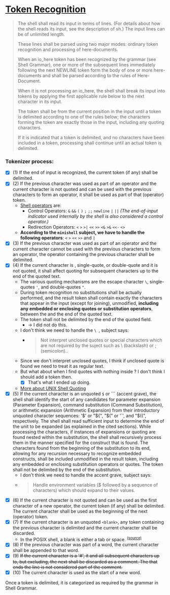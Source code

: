# [Token Recognition](https://pubs.opengroup.org/onlinepubs/9699919799/utilities/V3_chap02.html#tag_18_03)

> The shell shall read its input in terms of lines. (For details about how the shell reads its input, see the description of sh.) The input lines can be of unlimited length.
>
> These lines shall be parsed using two major modes: ordinary token recognition and processing of here-documents.
>
> When an io_here token has been recognized by the grammar (see Shell Grammar), one or more of the subsequent lines immediately following the next NEWLINE token form the body of one or more here-documents and shall be parsed according to the rules of Here-Document.
>
> When it is not processing an io_here, the shell shall break its input into tokens by applying the first applicable rule below to the next character in its input.
>
> The token shall be from the current position in the input until a token is delimited according to one of the rules below; the characters forming the token are exactly those in the input, including any quoting characters.
>
> If it is indicated that a token is delimited, and no characters have been included in a token, processing shall continue until an actual token is delimited.

### Tokenizer process:

- [x] (1) If the end of input is recognized, the current token (if any) shall be delimited.
- [x] (2) If the previous character was used as part of an operator and the current character is not quoted and can be used with the previous characters to form an operator, it shall be used as part of that (operator) token.
    - [Shell operators](https://pubs.opengroup.org/onlinepubs/9699919799/basedefs/V1_chap03.html#tag_03_260) are:
        - Control Operators: `&` `&&` `(` `)` `;` `;;` `newline` `|` `||` _(The end-of-input indicator used internally by the shell is also considered a control operator.)_
        - Redirection Operators: `<` `>` `>|` `<<` `>>` `<&` `>&` `<<-` `<>`
    - **According to the `minishell` subject, we have to handle the following operators**: `<` `>` `<<` `>>` and `|`
- [x] (3) If the previous character was used as part of an operator and the current character cannot be used with the previous characters to form an operator, the operator containing the previous character shall be delimited.
- [x] (4) If the current character is <backslash>, single-quote, or double-quote and it is not quoted, it shall affect quoting for subsequent characters up to the end of the quoted text.
    - The various quoting mechanisms are the escape character ` \ `, single-quotes `'`, and double-quotes `"`.
    - During token recognition no substitutions shall be actually performed, and the result token shall contain exactly the characters that appear in the input (except for <newline> joining), unmodified, **including any embedded or enclosing quotes or substitution operators**, between the <quotation-mark> and the end of the quoted text.
    - The token shall not be delimited by the end of the quoted field.
      - -> I did not do this.
    - I don't think we need to handle the `\ `, subject says:
      - > Not interpret unclosed quotes or special characters which are not required by the suject such as \ (backslash) or ; (semicolon)..
    - Since we don't interpret unclosed quotes, I think if unclosed quote is found we need to treat it as regular text.
    - But what about when I find quotes with nothing inside ? I don't think I should add a token then.
      - [x] That's what I ended up doing.
    - [More about UNIX Shell Quoting](https://rg1-teaching.mpi-inf.mpg.de/unixffb-ss98/quoting-guide.html)
- [x] (5) If the current character is an unquoted `$` or ``` (accent grave), the shell shall identify the start of any candidates for parameter expansion (Parameter Expansion), command substitution (Command Substitution), or arithmetic expansion (Arithmetic Expansion) from their introductory unquoted character sequences: '$' or "${", "$(" or '`', and "$((", respectively. The shell shall read sufficient input to determine the end of the unit to be expanded (as explained in the cited sections). While processing the characters, if instances of expansions or quoting are found nested within the substitution, the shell shall recursively process them in the manner specified for the construct that is found. The characters found from the beginning of the substitution to its end, allowing for any recursion necessary to recognize embedded constructs, shall be included unmodified in the result token, including any embedded or enclosing substitution operators or quotes. The token shall not be delimited by the end of the substitution.
    - I don't think we need to handle the accent grave, subject says:
    - > Handle environment variables ($ followed by a sequence of characters) which should expand to their values.
- [x] (6) If the current character is not quoted and can be used as the first character of a new operator, the current token (if any) shall be delimited. The current character shall be used as the beginning of the next (operator) token.
- [x] (7) If the current character is an unquoted `<blank>`, any token containing the previous character is delimited and the current character shall be discarded.
  - In the POSIX shell, a blank is either a tab or space. <sup>[(source)](https://www.ibm.com/docs/en/aix/7.1?topic=concepts-shells-terminology)</sup>
- [x] (8) If the previous character was part of a word, the current character shall be appended to that word.
- [x] (9) ~~If the current character is a '#', it and all subsequent characters up to, but excluding, the next <newline> shall be discarded as a comment. The <newline> that ends the line is not considered part of the comment.~~
- [x] (10) The current character is used as the start of a new word.

Once a token is delimited, it is categorized as required by the grammar in Shell Grammar.
